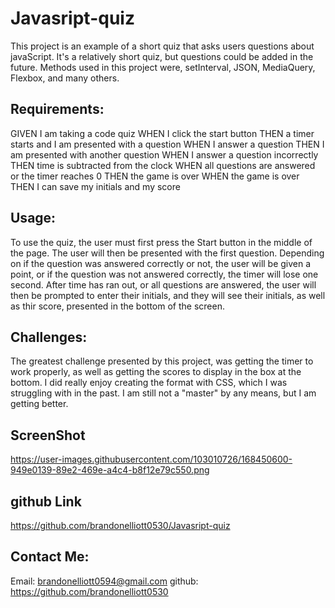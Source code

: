 # Javasript-quiz

This project is an example of a short quiz that asks users questions about javaScript. It's a relatively short quiz, but questions could be added in the future.
Methods used in this project were, setInterval, JSON, MediaQuery, Flexbox, and many others. 

## Requirements:
GIVEN I am taking a code quiz
WHEN I click the start button
THEN a timer starts and I am presented with a question
WHEN I answer a question
THEN I am presented with another question
WHEN I answer a question incorrectly
THEN time is subtracted from the clock
WHEN all questions are answered or the timer reaches 0
THEN the game is over
WHEN the game is over
THEN I can save my initials and my score

## Usage:
To use the quiz, the user must first press the Start button in the middle of the page. The user will then be presented with the first question. Depending on if the question was answered correctly or not, the user will be given a point, or if the question was not answered correctly, the timer will lose one second. After time has ran out, or all questions are answered, the user will then be prompted to enter their initials, and they will see their initials, as well as thir score, presented in the bottom of the screen. 

## Challenges:
The greatest challenge presented by this project, was getting the timer to work properly, as well as getting the scores to display in the box at the bottom. I did really enjoy creating the format with CSS, which I was struggling with in the past. I am still not a "master" by any means, but I am getting better. 

## ScreenShot
https://user-images.githubusercontent.com/103010726/168450600-949e0139-89e2-469e-a4c4-b8f12e79c550.png

## github Link
https://github.com/brandonelliott0530/Javasript-quiz


## Contact Me:
Email: brandonelliott0594@gmail.com
github: https://github.com/brandonelliott0530